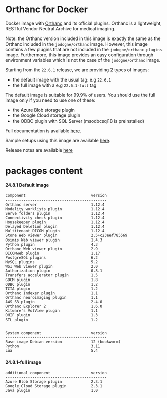 # Orthanc for Docker
Docker image with [Orthanc](https://www.orthanc-server.com/) and its official plugins. Orthanc is a lightweight, RESTful Vendor Neutral Archive for medical imaging.

Note: the Orthanc version included in this image is exactly the same as the Orthanc included in the `jodogne/orthanc` image.  However,
this image contains a few plugins that are not included in the `jodogne/orthanc-plugins` image.  Furthermore,
this image provides an easy configuration through environment variables which is not the case of the `jodogne/orthanc` image.

Starting from the `22.6.1` release, we are providing 2 types of images:
  - the default image with the usual tag: e.g `22.6.1`
  - the full image with a e.g `22.6.1-full` tag

The default image is suitable for 99.9% of users.
You should use the full image only if you need to use one of these:
  - the Azure Blob storage plugin
  - the Google Cloud storage plugin
  - the ODBC plugin with SQL Server (msodbcsql18 is preinstalled)

Full documentation is available [here](https://book.orthanc-server.com/users/docker-orthancteam.html).

Sample setups using this image are available [here](https://github.com/orthanc-server/orthanc-setup-samples/).

Release notes are available [here](https://github.com/orthanc-server/orthanc-builder/blob/master/release-notes-docker-images.md)


# packages content

#### 24.8.1 Default image
```
component                             version
---------------------------------------------
Orthanc server                        1.12.4
Modality worklists plugin             1.12.4
Serve folders plugin                  1.12.4
Connectivity check plugin             1.12.4
Housekeeper plugin                    1.12.4
Delayed Deletion plugin               1.12.4
Multitenant DICOM plugin              1.12.4
Stone Web viewer plugin               2.5+c23eef785569
Osimis Web viewer plugin              1.4.3
Python plugin                         4.3
Orthanc Web viewer plugin             2.9
DICOMweb plugin                       1.17
PostgreSQL plugins                    6.2
MySQL plugins                         5.2
WSI Web viewer plugin                 2.0
Authorization plugin                  0.8.1
Transfers accelerator plugin          1.5
GDCM plugin                           1.8
ODBC plugin                           1.2
TCIA plugin                           1.2
Orthanc Indexer plugin                1.1
Orthanc neuroimaging plugin           1.1
AWS S3 plugin                         2.4.0
Orthanc Explorer 2                    1.6.0
Kitware's VolView plugin              1.1
OHIF plugin                           1.3
STL plugin                            1.2


System component                      version
---------------------------------------------
Base image Debian version             12 (bookworm)
Python                                3.11
Lua                                   5.4

```

#### 24.8.1-full image 
```
additional component                  version
---------------------------------------------
Azure Blob Storage plugin             2.3.1
Google Cloud Storage plugin           2.3.1
Java plugin                           1.0
````
